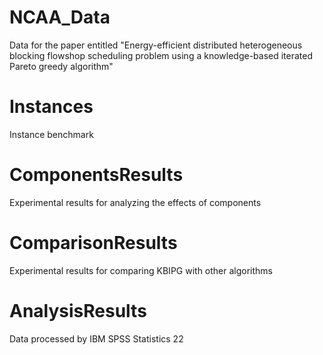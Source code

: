 # NCAA_Data
Data for the paper entitled "Energy-efficient distributed heterogeneous blocking flowshop scheduling problem using a knowledge-based iterated Pareto greedy algorithm"
# Instances
Instance benchmark
# ComponentsResults
Experimental results for analyzing the effects of components
# ComparisonResults
Experimental results for comparing KBIPG with other algorithms
# AnalysisResults
Data processed by IBM SPSS Statistics 22
